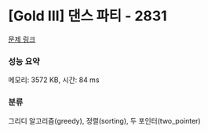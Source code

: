 # [Gold III] 댄스 파티 - 2831 

[문제 링크](https://www.acmicpc.net/problem/2831) 

### 성능 요약

메모리: 3572 KB, 시간: 84 ms

### 분류

그리디 알고리즘(greedy), 정렬(sorting), 두 포인터(two_pointer)

